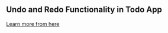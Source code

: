 ## Undo and Redo Functionality in Todo App

[Learn more from here](https://dev.to/satyaveer_jaligama/stack-in-action-building-undo-and-redo-functionality-in-a-todo-app-3gcd)
